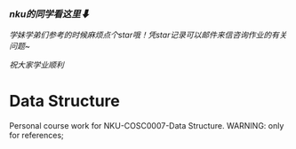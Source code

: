 ### *nku的同学看这里⬇*

*学妹学弟们参考的时候麻烦点个star哦！凭star记录可以邮件来信咨询作业的有关问题~*

*祝大家学业顺利*

# Data Structure
Personal course work for NKU-COSC0007-Data Structure. WARNING: only for references;


